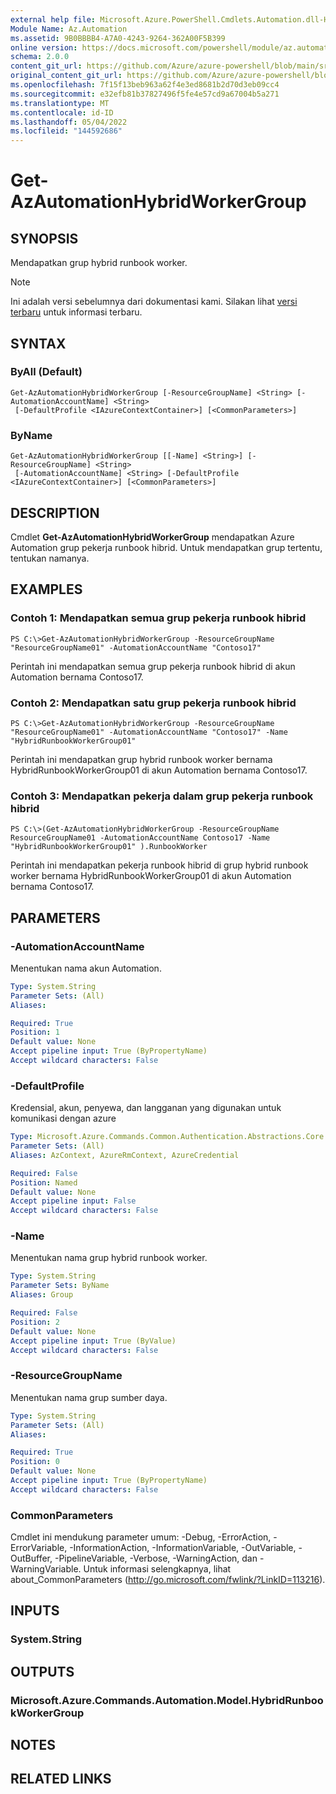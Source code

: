 ```yaml
---
external help file: Microsoft.Azure.PowerShell.Cmdlets.Automation.dll-Help.xml
Module Name: Az.Automation
ms.assetid: 9B0BBBB4-A7A0-4243-9264-362A00F5B399
online version: https://docs.microsoft.com/powershell/module/az.automation/get-azautomationhybridworkergroup
schema: 2.0.0
content_git_url: https://github.com/Azure/azure-powershell/blob/main/src/Automation/Automation/help/Get-AzAutomationHybridWorkerGroup.md
original_content_git_url: https://github.com/Azure/azure-powershell/blob/main/src/Automation/Automation/help/Get-AzAutomationHybridWorkerGroup.md
ms.openlocfilehash: 7f15f13beb963a62f4e3ed8681b2d70d3eb09cc4
ms.sourcegitcommit: e32efb81b37827496f5fe4e57cd9a67004b5a271
ms.translationtype: MT
ms.contentlocale: id-ID
ms.lasthandoff: 05/04/2022
ms.locfileid: "144592686"
---
```

# Get-AzAutomationHybridWorkerGroup

## SYNOPSIS
Mendapatkan grup hybrid runbook worker.

> [!NOTE]
>Ini adalah versi sebelumnya dari dokumentasi kami. Silakan lihat [versi terbaru](/powershell/module/az.automation/get-azautomationhybridworkergroup) untuk informasi terbaru.

## SYNTAX

### ByAll (Default)
```
Get-AzAutomationHybridWorkerGroup [-ResourceGroupName] <String> [-AutomationAccountName] <String>
 [-DefaultProfile <IAzureContextContainer>] [<CommonParameters>]
```

### ByName
```
Get-AzAutomationHybridWorkerGroup [[-Name] <String>] [-ResourceGroupName] <String>
 [-AutomationAccountName] <String> [-DefaultProfile <IAzureContextContainer>] [<CommonParameters>]
```

## DESCRIPTION
Cmdlet **Get-AzAutomationHybridWorkerGroup** mendapatkan Azure Automation grup pekerja runbook hibrid.
Untuk mendapatkan grup tertentu, tentukan namanya.

## EXAMPLES

### Contoh 1: Mendapatkan semua grup pekerja runbook hibrid
```
PS C:\>Get-AzAutomationHybridWorkerGroup -ResourceGroupName "ResourceGroupName01" -AutomationAccountName "Contoso17"
```

Perintah ini mendapatkan semua grup pekerja runbook hibrid di akun Automation bernama Contoso17.

### Contoh 2: Mendapatkan satu grup pekerja runbook hibrid
```
PS C:\>Get-AzAutomationHybridWorkerGroup -ResourceGroupName "ResourceGroupName01" -AutomationAccountName "Contoso17" -Name "HybridRunbookWorkerGroup01"
```

Perintah ini mendapatkan grup hybrid runbook worker bernama HybridRunbookWorkerGroup01 di akun Automation bernama Contoso17.

### Contoh 3: Mendapatkan pekerja dalam grup pekerja runbook hibrid
```
PS C:\>(Get-AzAutomationHybridWorkerGroup -ResourceGroupName ResourceGroupName01 -AutomationAccountName Contoso17 -Name "HybridRunbookWorkerGroup01" ).RunbookWorker
```

Perintah ini mendapatkan pekerja runbook hibrid di grup hybrid runbook worker bernama HybridRunbookWorkerGroup01 di akun Automation bernama Contoso17.

## PARAMETERS

### -AutomationAccountName
Menentukan nama akun Automation.

```yaml
Type: System.String
Parameter Sets: (All)
Aliases:

Required: True
Position: 1
Default value: None
Accept pipeline input: True (ByPropertyName)
Accept wildcard characters: False
```

### -DefaultProfile
Kredensial, akun, penyewa, dan langganan yang digunakan untuk komunikasi dengan azure

```yaml
Type: Microsoft.Azure.Commands.Common.Authentication.Abstractions.Core.IAzureContextContainer
Parameter Sets: (All)
Aliases: AzContext, AzureRmContext, AzureCredential

Required: False
Position: Named
Default value: None
Accept pipeline input: False
Accept wildcard characters: False
```

### -Name
Menentukan nama grup hybrid runbook worker.

```yaml
Type: System.String
Parameter Sets: ByName
Aliases: Group

Required: False
Position: 2
Default value: None
Accept pipeline input: True (ByValue)
Accept wildcard characters: False
```

### -ResourceGroupName
Menentukan nama grup sumber daya.

```yaml
Type: System.String
Parameter Sets: (All)
Aliases:

Required: True
Position: 0
Default value: None
Accept pipeline input: True (ByPropertyName)
Accept wildcard characters: False
```

### CommonParameters
Cmdlet ini mendukung parameter umum: -Debug, -ErrorAction, -ErrorVariable, -InformationAction, -InformationVariable, -OutVariable, -OutBuffer, -PipelineVariable, -Verbose, -WarningAction, dan -WarningVariable. Untuk informasi selengkapnya, lihat about_CommonParameters (http://go.microsoft.com/fwlink/?LinkID=113216).

## INPUTS

### System.String

## OUTPUTS

### Microsoft.Azure.Commands.Automation.Model.HybridRunbookWorkerGroup

## NOTES

## RELATED LINKS
